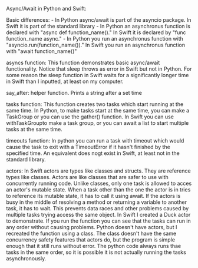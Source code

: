 Async/Await in Python and Swift:

Basic differences:
    - In Python async/await is part of the asyncio package. In Swift it is part of the standard library
    - In Python an asynchronus function is declared with "async def function_name()." In Swift it is declared by "func function_name async."
    - In Python you run an asynchronus function with "asyncio.run(function_name())." In Swift you run an asynchronus function with "await function_name()"

asyncs function: This function demonstrates basic async/await functionality. Notice that sleep throws as error in Swift but not in Python. For some reason the sleep function in Swift waits for a significantly longer time in Swift than I inputted, at least on my computer.

say_after: helper function. Prints a string after a set time

tasks function: This function creates two tasks which start running at the same time. In Python, to make tasks start at the same time, you can make a TaskGroup or you can use the gather() function. In Swift you can use withTaskGroupto make a task group, or you can await a list to start multiple tasks at the same time.

timeouts function: In python you can run a task with timeout which would cause the task to exit with a TimeoutError if it hasn't finished by the specified time. An equivalent does nogt exist in Swift, at least not in the standard library. 

actors: In Swift actors are types like classes and structs. They are reference types like classes. Actors are like classes that are safer to use with concurrently running code. Unlike classes, only one task is allowed to acces an actor's mutable state. When a task other than the one the actor is in tries to reference its mutable state, it has to call it using await. If the actors is busy in the middle of resolving a method or returning a variable to another task, it has to wait. This prevents data races and other problems caused by multiple tasks trying access the same object. In Swift I created a Duck actor to demonstrate. If you run the function you can see that the tasks can run in any order without causing problems. Python doesn't have actors, but I recreated the function using a class. The class doesn't have the same concurrency safety features that actors do, but the program is simple enough that it still runs without error. The python code always runs thae tasks in the same order, so it is possible it is not actually running the tasks asynchronously. 
